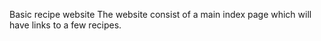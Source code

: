 Basic recipe website
The website consist of a main index page which will have links to a few recipes.

